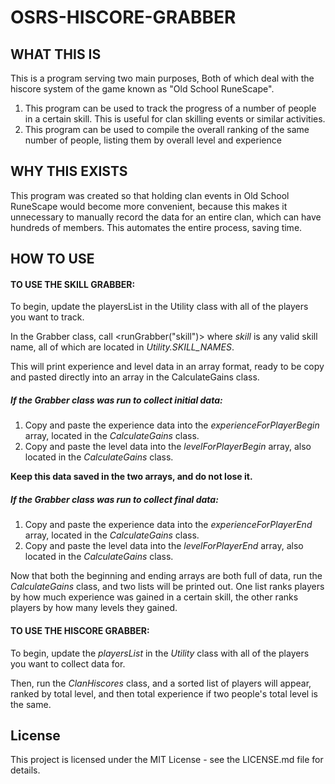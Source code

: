 # OSRS-HISCORE-GRABBER

## WHAT THIS IS

This is a program serving two main purposes, Both of which deal with the hiscore system of the game known as "Old School RuneScape".

1. This program can be used to track the progress of a number of people in a certain skill. This is useful for clan skilling events or similar activities.
2. This program can be used to compile the overall ranking of the same number of people, listing them by overall level and experience

## WHY THIS EXISTS

This program was created so that holding clan events in Old School RuneScape would become more convenient, because this makes it unnecessary to manually record the data for an entire clan, which can have hundreds of members. This automates the entire process, saving time.

## HOW TO USE

#### TO USE THE SKILL GRABBER:
To begin, update the playersList in the Utility class with all of the players you want to track.

In the Grabber class, call <runGrabber("skill")> where *skill* is any valid skill name, all of which are located in *Utility.SKILL_NAMES*.

This will print experience and level data in an array format, ready to be copy and pasted directly into an array in the
CalculateGains class.

##### If the Grabber class was run to collect initial data:
1. Copy and paste the experience data into the *experienceForPlayerBegin* array, located in the *CalculateGains* class.
2. Copy and paste the level data into the *levelForPlayerBegin* array, also located in the *CalculateGains* class.

**Keep this data saved in the two arrays, and do not lose it.**

##### If the Grabber class was run to collect final data:
1. Copy and paste the experience data into the *experienceForPlayerEnd* array, located in the *CalculateGains* class.
2. Copy and paste the level data into the *levelForPlayerEnd* array, also located in the *CalculateGains* class.

Now that both the beginning and ending arrays are both full of data, run the *CalculateGains* class, and two
lists will be printed out. One list ranks players by how much experience was gained in a certain skill, the other
ranks players by how many levels they gained.

#### TO USE THE HISCORE GRABBER:

To begin, update the *playersList* in the *Utility* class with all of the players you want to collect data for.

Then, run the *ClanHiscores* class, and a sorted list of players will appear, ranked by total level, and then total experience if two people's total level is the same.

## License
This project is licensed under the MIT License - see the LICENSE.md file for details.
